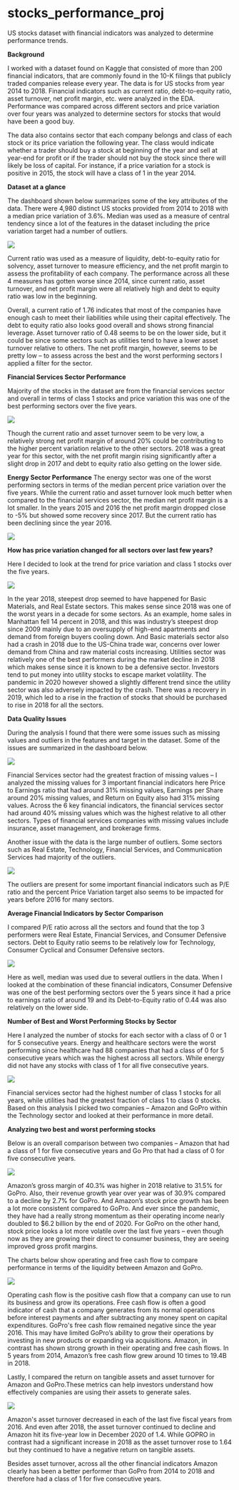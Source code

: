 # stocks_performance_proj
US stocks dataset with financial indicators was analyzed to determine performance trends.

<b>Background</b>

I worked with a dataset found on Kaggle that consisted of more than 200 financial indicators, that are commonly found in the 10-K filings that publicly traded companies release every year. The data is for US stocks from year 2014 to 2018.
Financial indicators such as current ratio, debt-to-equity ratio, asset turnover, net profit margin, etc. were analyzed in the EDA. Performance was compared across different sectors and price variation over four years was analyzed to determine sectors for stocks that would have been a good buy.

The data also contains sector that each company belongs and class of each stock or its price variation the following year. The class would indicate whether a trader should buy a stock at beginning of the year and sell at year-end for profit or if the trader should not buy the stock since there will likely be loss of capital. For instance, if a price variation for a stock is positive in 2015, the stock will have a class of 1 in the year 2014.

<b>Dataset at a glance </b>

The dashboard shown below summarizes some of the key attributes of the data. There were 4,980 distinct US stocks provided from 2014 to 2018 with a median price variation of 3.6%. Median was used as a measure of central tendency since a lot of the features in the dataset including the price variation target had a number of outliers.

![](/images/overall_dashboard.JPG)

Current ratio was used as a measure of liquidity, debt-to-equity ratio for solvency, asset turnover to measure efficiency, and the net profit margin to assess the profitability of each company. The performance across all these 4 measures has gotten worse since 2014, since current ratio, asset turnover, and net profit margin were all relatively high and debt to equity ratio was low in the beginning. 

Overall, a current ratio of 1.76 indicates that most of the companies have enough cash to meet their liabilities while using their capital effectively. The debt to equity ratio also looks good overall and shows strong financial leverage. Asset turnover ratio of 0.48 seems to be on the lower side, but it could be since some sectors such as utilities tend to have a lower asset turnover relative to others. The net profit margin, however, seems to be pretty low – to assess across the best and the worst performing sectors I applied a filter for the sector.


<b>Financial Services Sector Performance</b>

Majority of the stocks in the dataset are from the financial services sector and overall in terms of class 1 stocks and price variation this was one of the best performing sectors over the five years.

![](/images/financial_services_sector_dashboard.JPG)

Though the current ratio and asset turnover seem to be very low, a relatively strong net profit margin of around 20% could be contributing to the higher percent variation relative to the other sectors. 2018 was a great year for this sector, with the net profit margin rising significantly after a slight drop in 2017 and debt to equity ratio also getting on the lower side.

<b>Energy Sector Performance</b>
The energy sector was one of the worst performing sectors in terms of the median percent price variation over the five years. While the current ratio and asset turnover look much better when compared to the financial services sector, the median net profit margin is a lot smaller. In the years 2015 and 2016 the net profit margin dropped close to -5% but showed some recovery since 2017. But the current ratio has been declining since the year 2016.

![](/images/energy_sector_dashboard.JPG)

<b>How has price variation changed for all sectors over last few years?</b>

Here I decided to look at the trend for price variation and class 1 stocks over the five years.

![](/images/price_variation_class_by_year.JPG)

In the year 2018, steepest drop seemed to have happened for Basic Materials, and Real Estate sectors. This makes sense since 2018 was one of the worst years in a decade for some sectors. As an example, home sales in Manhattan fell 14 percent in 2018, and this was industry’s steepest drop since 2009 mainly due to an oversupply of high-end apartments and demand from foreign buyers cooling down.
And Basic materials sector also had a crash in 2018 due to the US-China trade war, concerns over lower demand from China and raw material costs increasing.
Utilities sector was relatively one of the best performers during the market decline in 2018 which makes sense since it is known to be a defensive sector. Investors tend to put money into utility stocks to escape market volatility. The pandemic in 2020 however showed a slightly different trend since the utility sector was also adversely impacted by the crash. 
There was a recovery in 2019, which led to a rise in the fraction of stocks that should be purchased to rise in 2018 for all the sectors. 

<b>Data Quality Issues</b>

During the analysis I found that there were some issues such as missing values and outliers in the features and target in the dataset. Some of the issues are summarized in the dashboard below.

![](/images/missing_values.JPG)

Financial Services sector had the greatest fraction of missing values – I analyzed the missing values for 3 important financial indicators here Price to Earnings ratio that had around 31% missing values, Earnings per Share around 20% missing values, and Return on Equity also had 31% missing values.
Across the 6 key financial indicators, the financial services sector had around 40% missing values which was the highest relative to all other sectors.
Types of financial services companies with missing values include insurance, asset management, and brokerage firms. 

Another issue with the data is the large number of outliers. Some sectors such as Real Estate, Technology, Financial Services, and Communication Services had majority of the outliers.

![](/images/outliers_in_dataset.JPG)

The outliers are present for some important financial indicators such as P/E ratio and the percent Price Variation target also seems to be impacted for years before 2016 for many sectors. 


<b>Average Financial Indicators by Sector Comparison</b>

I compared P/E ratio across all the sectors and found that the top 3 performers were Real Estate, Financial Services, and Consumer Defensive sectors. 
Debt to Equity ratio seems to be relatively low for Technology, Consumer Cyclical and Consumer Defensive sectors. 

![](/images/pe_ratio_de_ratio_by_sector.JPG)

Here as well, median was used due to several outliers in the data.
When I looked at the combination of these financial indicators, Consumer Defensive was one of the best performing sectors over the 5 years since it had a price to earnings ratio of around 19 and its Debt-to-Equity ratio of 0.44 was also relatively on the lower side. 


<b>Number of Best and Worst Performing Stocks by Sector</b>

Here I analyzed the number of stocks for each sector with a class of 0 or 1 for 5 consecutive years.
Energy and healthcare sectors were the worst performing since healthcare had 88 companies that had a class of 0 for 5 consecutive years which was the highest across all sectors. While energy did not have any stocks with class of 1 for all five consecutive years. 

![](/images/best_worst_performing_stocks_by_sector.JPG)

Financial services sector had the highest number of class 1 stocks for all years, while utilities had the greatest fraction of class 1 to class 0 stocks.
Based on this analysis I picked two companies – Amazon and GoPro within the Technology sector and looked at their performance in more detail.


<b>Analyzing two best and worst performing stocks</b>

Below is an overall comparison between two companies – Amazon that had a class of 1 for five consecutive years and Go Pro that had a class of 0 for five consecutive years.

![](/images/amzn_vs_gpro_1.JPG)

Amazon’s gross margin of 40.3% was higher in 2018 relative to 31.5% for GoPro.
Also, their revenue growth year over year was of 30.9% compared to a decline by 2.7% for GoPro.
And Amazon’s stock price growth has been a lot more consistent compared to GoPro. And ever since the pandemic, they have had a really strong momentum as their operating income nearly doubled to $6.2 billion by the end of 2020.
For GoPro on the other hand, stock price looks a lot more volatile over the last five years – even though now as they are growing their direct to consumer business, they are seeing improved gross profit margins.

The charts below show operating and free cash flow to compare performance in terms of the liquidity between Amazon and GoPro. 

![](/images/amzn_vs_gpro_2.JPG)

Operating cash flow is the positive cash flow that a company can use to run its business and grow its operations. Free cash flow is often a good indicator of cash that a company generates from its normal operations before interest payments and after subtracting any money spent on capital expenditures. GoPro's free cash flow remained negative since the year 2016. This may have limited GoPro’s ability to grow their operations by investing in new products or expanding via acquisitions. Amazon, in contrast has shown strong growth in their operating and free cash flows. In 5 years from 2014, Amazon’s free cash flow grew around 10 times to 19.4B in 2018.


Lastly, I compared the return on tangible assets and asset turnover for Amazon and GoPro.These metrics can help investors understand how effectively companies are using their assets to generate sales.

![](/images/amzn_vs_gpro_3.JPG)

Amazon's asset turnover decreased in each of the last five fiscal years from 2016. And even after 2018, the asset turnover continued to decline and Amazon hit its five-year low in December 2020 of 1.4. While GOPRO in contrast had a significant increase in 2018 as the asset turnover rose to 1.64 but they continued to have a negative return on tangible assets. 

Besides asset turnover, across all the other financial indicators Amazon clearly has been a better performer than GoPro from 2014 to 2018 and therefore had a class of 1 for five consecutive years. 
